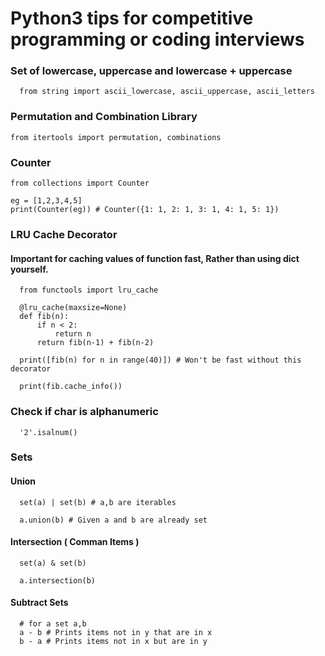 # Python3 tips for competitive programming or coding interviews


### Set of lowercase, uppercase and lowercase + uppercase
```
  from string import ascii_lowercase, ascii_uppercase, ascii_letters
```

### Permutation and Combination Library
```
from itertools import permutation, combinations
```

### Counter
```
from collections import Counter

eg = [1,2,3,4,5]
print(Counter(eg)) # Counter({1: 1, 2: 1, 3: 1, 4: 1, 5: 1})
```

### LRU Cache Decorator
#### Important for caching values of function fast, Rather than using dict yourself.
```
  from functools import lru_cache

  @lru_cache(maxsize=None)
  def fib(n):
      if n < 2:
          return n
      return fib(n-1) + fib(n-2)

  print([fib(n) for n in range(40)]) # Won't be fast without this decorator

  print(fib.cache_info())

```

### Check if char is alphanumeric
```
  '2'.isalnum()
```

### Sets

#### Union

```
  set(a) | set(b) # a,b are iterables

  a.union(b) # Given a and b are already set
```

#### Intersection ( Comman Items )
```
  set(a) & set(b)

  a.intersection(b)
```

#### Subtract Sets

```
  # for a set a,b 
  a - b # Prints items not in y that are in x
  b - a # Prints items not in x but are in y
```

